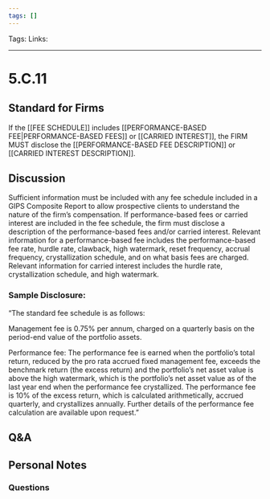 ```yaml
---
tags: []
---
```

Tags:
Links: 
___
# 5.C.11
## Standard for Firms
If the [[FEE SCHEDULE]] includes [[PERFORMANCE-BASED FEE|PERFORMANCE-BASED FEES]] or [[CARRIED INTEREST]], the FIRM MUST disclose the [[PERFORMANCE-BASED FEE DESCRIPTION]] or [[CARRIED INTEREST DESCRIPTION]].
## Discussion
Sufficient information must be included with any fee schedule included in a GIPS Composite Report to allow prospective clients to understand the nature of the firm’s compensation. If performance-based fees or carried interest are included in the fee schedule, the firm must disclose a description of the performance-based fees and/or carried interest. Relevant information for a performance-based fee includes the performance-based fee rate, hurdle rate, clawback, high watermark, reset frequency, accrual frequency, crystallization schedule, and on what basis fees are charged. Relevant information for carried interest includes the hurdle rate, crystallization schedule, and high watermark.
### Sample Disclosure:
“The standard fee schedule is as follows:

Management fee is 0.75% per annum, charged on a quarterly basis on the period-end value of the portfolio assets.

Performance fee:
The performance fee is earned when the portfolio’s total return, reduced by the pro rata accrued fixed management fee, exceeds the benchmark return (the excess return) and the portfolio’s net asset value is above the high watermark, which is the portfolio’s net asset value as of the last year end when the performance fee crystallized. The performance fee is 10% of the excess return, which is calculated arithmetically, accrued quarterly, and crystallizes annually. Further details of the performance fee calculation are available upon request.”
## Q&A

## Personal Notes

### Questions